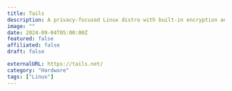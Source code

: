 ```yaml
---
title: Tails
description: A privacy-focused Linux distro with built-in encryption and privacy-aware apps.
image: ""
date: 2024-09-04T05:00:00Z
featured: false
affiliated: false
draft: false

externalURL: https://tails.net/
category: "Hardware"
tags: ["Linux"]
---
```

